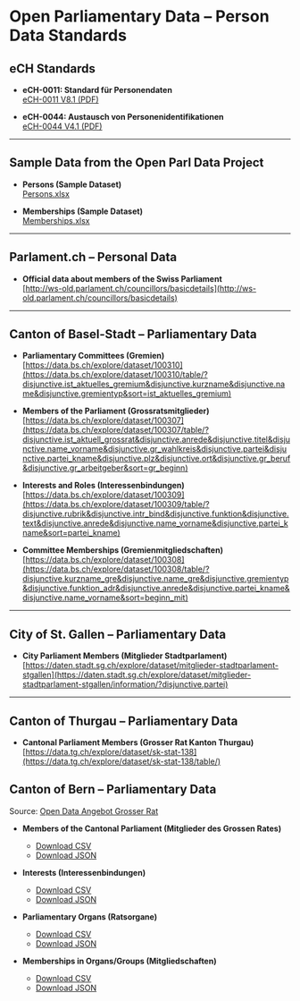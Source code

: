 # Open Parliamentary Data – Person Data Standards

## eCH Standards

- **eCH-0011: Standard für Personendaten**  
  [eCH-0011 V8.1 (PDF)](https://www.ech.ch/sites/default/files/dosvers/hauptdokument/STAN_d_REP_2014-06-06_eCH-0011_V8.1_Datenstandard%20Personendaten.pdf)

- **eCH-0044: Austausch von Personenidentifikationen**  
  [eCH-0044 V4.1 (PDF)](https://www.ech.ch/sites/default/files/dosvers/hauptdokument/STAN_d_DEF_2014-04-02_eCH-0044_V4.1_Datenstandard%20Austausch%20von%20Personenidentifikationen.pdf)

---

## Sample Data from the Open Parl Data Project

- **Persons (Sample Dataset)**  
  [Persons.xlsx](https://gitlab.com/opendata.ch/openparldatach/standard/spec/-/blob/main/ech/Samples/Persons.xlsx?ref_type=heads)

- **Memberships (Sample Dataset)**  
  [Memberships.xlsx](https://gitlab.com/opendata.ch/openparldatach/standard/spec/-/blob/main/ech/Samples/Memberships.xlsx?ref_type=heads)

---

## Parlament.ch – Personal Data

- **Official data about members of the Swiss Parliament**  
  [http://ws-old.parlament.ch/councillors/basicdetails](http://ws-old.parlament.ch/councillors/basicdetails)

---

## Canton of Basel-Stadt – Parliamentary Data

- **Parliamentary Committees (Gremien)**  
  [https://data.bs.ch/explore/dataset/100310](https://data.bs.ch/explore/dataset/100310/table/?disjunctive.ist_aktuelles_gremium&disjunctive.kurzname&disjunctive.name&disjunctive.gremientyp&sort=ist_aktuelles_gremium)

- **Members of the Parliament (Grossratsmitglieder)**  
  [https://data.bs.ch/explore/dataset/100307](https://data.bs.ch/explore/dataset/100307/table/?disjunctive.ist_aktuell_grossrat&disjunctive.anrede&disjunctive.titel&disjunctive.name_vorname&disjunctive.gr_wahlkreis&disjunctive.partei&disjunctive.partei_kname&disjunctive.plz&disjunctive.ort&disjunctive.gr_beruf&disjunctive.gr_arbeitgeber&sort=gr_beginn)

- **Interests and Roles (Interessenbindungen)**  
  [https://data.bs.ch/explore/dataset/100309](https://data.bs.ch/explore/dataset/100309/table/?disjunctive.rubrik&disjunctive.intr_bind&disjunctive.funktion&disjunctive.text&disjunctive.anrede&disjunctive.name_vorname&disjunctive.partei_kname&sort=partei_kname)

- **Committee Memberships (Gremienmitgliedschaften)**  
  [https://data.bs.ch/explore/dataset/100308](https://data.bs.ch/explore/dataset/100308/table/?disjunctive.kurzname_gre&disjunctive.name_gre&disjunctive.gremientyp&disjunctive.funktion_adr&disjunctive.anrede&disjunctive.partei_kname&disjunctive.name_vorname&sort=beginn_mit)

---

## City of St. Gallen – Parliamentary Data

- **City Parliament Members (Mitglieder Stadtparlament)**  
  [https://daten.stadt.sg.ch/explore/dataset/mitglieder-stadtparlament-stgallen](https://daten.stadt.sg.ch/explore/dataset/mitglieder-stadtparlament-stgallen/information/?disjunctive.partei)

---

## Canton of Thurgau – Parliamentary Data

- **Cantonal Parliament Members (Grosser Rat Kanton Thurgau)**  
  [https://data.tg.ch/explore/dataset/sk-stat-138](https://data.tg.ch/explore/dataset/sk-stat-138/table/)

## Canton of Bern – Parliamentary Data

Source: [Open Data Angebot Grosser Rat](https://www.gr.be.ch/de/start/grosser-rat/open-data-angebot-gr/datensaetze-und-dokumentation.html)

- **Members of the Cantonal Parliament (Mitglieder des Grossen Rates)**  
  - [Download CSV](https://www.gr.be.ch/etc/designs/grportal/datensaetze/Mitglieder-des-Grossen-Rates.csv)  
  - [Download JSON](https://www.gr.be.ch/etc/designs/grportal/datensaetze/Mitglieder-des-Grossen-Rates.json)  

- **Interests (Interessenbindungen)**  
  - [Download CSV](https://www.gr.be.ch/etc/designs/grportal/datensaetze/Interessenbindungen.csv)  
  - [Download JSON](https://www.gr.be.ch/etc/designs/grportal/datensaetze/Interessenbindungen.json)  

- **Parliamentary Organs (Ratsorgane)**  
  - [Download CSV](https://www.gr.be.ch/etc/designs/grportal/datensaetze/Ratsorgane.csv)  
  - [Download JSON](https://www.gr.be.ch/etc/designs/grportal/datensaetze/Ratsorgane.json)  

- **Memberships in Organs/Groups (Mitgliedschaften)**  
  - [Download CSV](https://www.gr.be.ch/etc/designs/grportal/datensaetze/Mitgliedschaften.csv)  
  - [Download JSON](https://www.gr.be.ch/etc/designs/grportal/datensaetze/Mitgliedschaften.json)  

